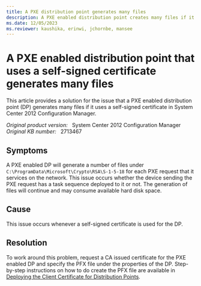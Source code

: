 ```yaml
---
title: A PXE distribution point generates many files
description: A PXE enabled distribution point creates many files if it uses a self-signed certificate. Provides a resolution.
ms.date: 12/05/2023
ms.reviewer: kaushika, erinwi, jchornbe, mansee
---
```

# A PXE enabled distribution point that uses a self-signed certificate generates many files

This article provides a solution for the issue that a PXE enabled distribution point (DP) generates many files if it uses a self-signed certificate in System Center 2012 Configuration Manager.

_Original product version:_ &nbsp; System Center 2012 Configuration Manager  
_Original KB number:_ &nbsp; 2713467

## Symptoms

A PXE enabled DP will generate a number of files under `C:\ProgramData\Microsoft\Crypto\RSA\S-1-5-18` for each PXE request that it services on the network. This issue occurs whether the device sending the PXE request has a task sequence deployed to it or not. The generation of files will continue and may consume available hard disk space.

## Cause

This issue occurs whenever a self-signed certificate is used for the DP.

## Resolution

To work around this problem, request a CA issued certificate for the PXE enabled DP and specify the PFX file under the properties of the DP. Step-by-step instructions on how to do create the PFX file are available in [Deploying the Client Certificate for Distribution Points](/previous-versions/system-center/system-center-2012-R2/gg682023(v=technet.10)).
